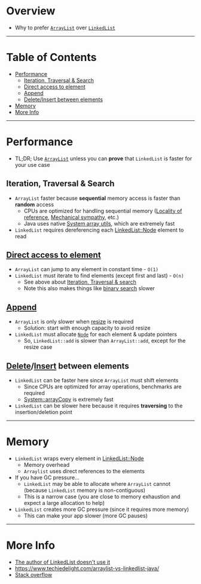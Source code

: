 # Overview
- Why to prefer [`ArrayList`](https://docs.oracle.com/en/java/javase/11/docs/api/java.base/java/util/ArrayList.html) over [`LinkedList`](https://docs.oracle.com/en/java/javase/11/docs/api/java.base/java/util/LinkedList.html)


--------
# Table of Contents
- [Performance](#performance)
  * [Iteration, Traversal & Search](#iteration-traversal--search)
  * [Direct access to element](#direct-access-to-element)
  * [Append](#append)
  * [Delete/Insert between elements](#deleteinsert-between-elements)
- [Memory](#memory)
- [More Info](#more-info)


--------
# Performance
- TL;DR; Use [`ArrayList`](https://docs.oracle.com/en/java/javase/11/docs/api/java.base/java/util/ArrayList.html) unless you can **prove** that `LinkedList` is faster for your use case

## Iteration, Traversal & Search
- `ArrayList` faster because **sequential** memory access is faster than **random** access
  - CPUs are optimized for handling sequential memory ([Locality of reference](https://en.wikipedia.org/wiki/Locality_of_reference#:~:text=In%20computer%20science%2C%20locality%20of,a%20short%20period%20of%20time.&text=Temporal%20locality%20refers%20to%20the,a%20relatively%20small%20time%20duration.), [Mechanical sympathy](https://dzone.com/articles/mechanical-sympathy), etc.)
  - Java uses native [System array utils](https://docs.oracle.com/en/java/javase/11/docs/api/java.base/java/lang/System.html#arraycopy(java.lang.Object,int,java.lang.Object,int,int)), which are extremely fast
- `LinkedList` requires dereferencing each [LinkedList::Node](https://hg.openjdk.java.net/jdk/jdk11/file/1ddf9a99e4ad/src/java.base/share/classes/java/util/LinkedList.java#l974) element to read


## [Direct access to element](https://docs.oracle.com/en/java/javase/11/docs/api/java.base/java/util/List.html#get(int))
- `ArrayList` can jump to any element in constant time - `O(1)`
- `LinkedList` must iterate to find elements (except first and last) - `O(n)`
  - See above about [Iteration, Traversal & search](#iteration-traversal--search)
  - Note this also makes things like [binary search](https://docs.oracle.com/en/java/javase/11/docs/api/java.base/java/util/Arrays.html#binarySearch(byte%5B%5D,byte)) slower
  

## [Append](https://docs.oracle.com/en/java/javase/11/docs/api/java.base/java/util/List.html#add(E))
- `ArrayList` is only slower when [resize](https://docs.oracle.com/en/java/javase/11/docs/api/java.base/java/util/ArrayList.html) is required
  - Solution: start with enough capacity to avoid resize
- `LinkedList` must allocate [`Node`](https://hg.openjdk.java.net/jdk/jdk11/file/1ddf9a99e4ad/src/java.base/share/classes/java/util/LinkedList.java#l974) for each element & update pointers
  - So, `LinkedList::add` is slower than `ArrayList::add`, except for the resize case


## [Delete](https://docs.oracle.com/en/java/javase/11/docs/api/java.base/java/util/List.html#remove(int))/[Insert](https://docs.oracle.com/en/java/javase/11/docs/api/java.base/java/util/List.html#add(int,E)) between elements
- `LinkedList` can be faster here since `ArrayList` must shift elements
  - Since CPUs are optimized for array operations, benchmarks are required
  - [System::arrayCopy](https://docs.oracle.com/en/java/javase/11/docs/api/java.base/java/lang/System.html#arraycopy(java.lang.Object,int,java.lang.Object,int,int)) is extremely fast
- `LinkedList` can be slower here because it requires **traversing** to the insertion/deletion point

  
--------
# Memory
- `LinkedList` wraps every element in [LinkedList::Node](https://hg.openjdk.java.net/jdk/jdk11/file/1ddf9a99e4ad/src/java.base/share/classes/java/util/LinkedList.java#l974)
    - Memory overhead
    - `Arraylist` uses direct references to the elements   
- If you have GC pressure...
  - `LinkedList` may be able to allocate where `ArrayList` cannot (because `LinkedList` memory is non-contiguous)
  - This is a narrow case (you are close to memory exhaustion and expect a large allocation to help)
- `LinkedList` creates more GC pressure (since it requires more memory)
  - This can make your app slower (more GC pauses)


--------
# More Info
- [The author of LinkedList doesn't use it](https://twitter.com/joshbloch/status/583813919019573248)
- https://www.techiedelight.com/arraylist-vs-linkedlist-java/
- [Stack overflow](https://stackoverflow.com/questions/322715/when-to-use-linkedlist-over-arraylist-in-java?rq=1)
